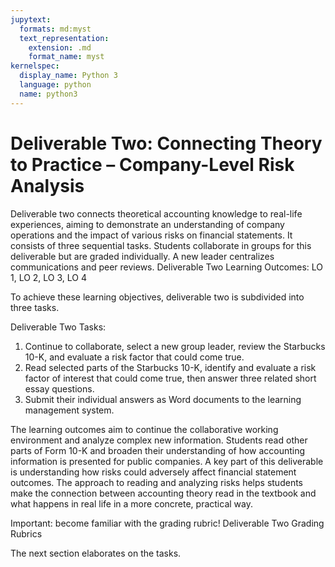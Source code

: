 ```yaml
---
jupytext:
  formats: md:myst
  text_representation:
    extension: .md
    format_name: myst
kernelspec:
  display_name: Python 3
  language: python
  name: python3
---
```


# Deliverable Two: Connecting Theory to Practice – Company-Level Risk Analysis

Deliverable two connects theoretical accounting knowledge to real-life experiences, aiming to demonstrate an understanding of company operations and the impact of various risks on financial statements. It consists of three sequential tasks. Students collaborate in groups for this deliverable but are graded individually. A new leader centralizes communications and peer reviews.
Deliverable Two Learning Outcomes: LO 1, LO 2, LO 3, LO 4

To achieve these learning objectives, deliverable two is subdivided into three tasks.

Deliverable Two Tasks:

1.	Continue to collaborate, select a new group leader, review the Starbucks 10-K, and evaluate a risk factor that could come true. 
2.	Read selected parts of the Starbucks 10-K, identify and evaluate a risk factor of interest that could come true, then answer three related short essay questions. 
3.	Submit their individual answers as Word documents to the learning management system.

The learning outcomes aim to continue the collaborative working environment and analyze complex new information. Students read other parts of Form 10-K and broaden their understanding of how accounting information is presented for public companies. A key part of this deliverable is understanding how risks could adversely affect financial statement outcomes. The approach to reading and analyzing risks helps students make the connection between accounting theory read in the textbook and what happens in real life in a more concrete, practical way.  

Important: become familiar with the grading rubric! Deliverable Two Grading Rubrics

The next section elaborates on the tasks.

